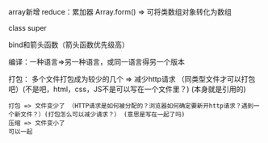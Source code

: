 array新增
    reduce：累加器
    Array.form() => 可将类数组对象转化为数组

class
    super

bind和箭头函数（箭头函数优先级高）

编译：一种语言=>另一种语言，或同一语言得另一个版本

打包：
    多个文件打包成为较少的几个 => 减少http请求  （同类型文件才可以打包吧）(不是吧，html，css，JS不是可以写在一个文件里？) (本身就是引用的)

    打包 => 文件变少了 （HTTP请求是如何被分配的？浏览器如何确定要新开http请求？遇到一个新文件？）(打包怎么可以减少请求？） (意思是写在一起了吗)
    压缩 => 文件变小了
    可以一起